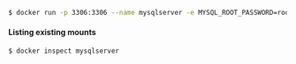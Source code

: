 ```sh
$ docker run -p 3306:3306 --name mysqlserver -e MYSQL_ROOT_PASSWORD=root -d -v /home/mysql-data:/var/lib/mysql mysql
```
#### Listing existing mounts
```sh
$ docker inspect mysqlserver
```